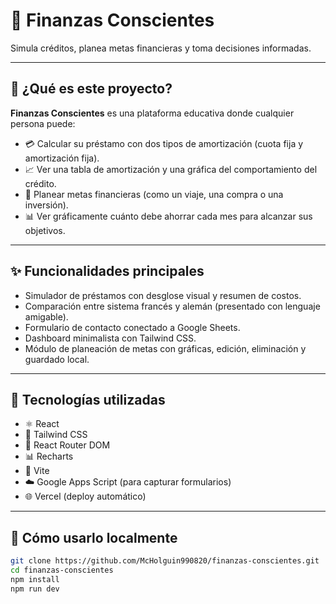 # 💼 Finanzas Conscientes

Simula créditos, planea metas financieras y toma decisiones informadas.

---

## 🚀 ¿Qué es este proyecto?

**Finanzas Conscientes** es una plataforma educativa donde cualquier persona puede:

- 💳 Calcular su préstamo con dos tipos de amortización (cuota fija y amortización fija).
- 📈 Ver una tabla de amortización y una gráfica del comportamiento del crédito.
- 🎯 Planear metas financieras (como un viaje, una compra o una inversión).
- 📊 Ver gráficamente cuánto debe ahorrar cada mes para alcanzar sus objetivos.

---

## ✨ Funcionalidades principales

- Simulador de préstamos con desglose visual y resumen de costos.
- Comparación entre sistema francés y alemán (presentado con lenguaje amigable).
- Formulario de contacto conectado a Google Sheets.
- Dashboard minimalista con Tailwind CSS.
- Módulo de planeación de metas con gráficas, edición, eliminación y guardado local.

---

## 🧰 Tecnologías utilizadas

- ⚛️ React
- 💨 Tailwind CSS
- 🔄 React Router DOM
- 📊 Recharts
- 🧩 Vite
- ☁️ Google Apps Script (para capturar formularios)
- 🌐 Vercel (deploy automático)

---

## 🧪 Cómo usarlo localmente

```bash
git clone https://github.com/McHolguin990820/finanzas-conscientes.git
cd finanzas-conscientes
npm install
npm run dev
